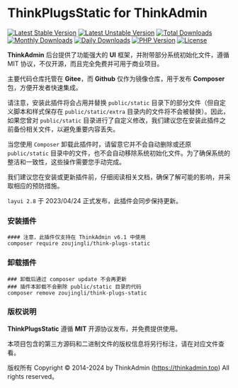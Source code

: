 # ThinkPlugsStatic for ThinkAdmin

[![Latest Stable Version](https://poser.pugx.org/zoujingli/think-plugs-static/v/stable)](https://packagist.org/packages/zoujingli/think-plugs-static)
[![Latest Unstable Version](https://poser.pugx.org/zoujingli/think-plugs-static/v/unstable)](https://packagist.org/packages/zoujingli/think-plugs-static)
[![Total Downloads](https://poser.pugx.org/zoujingli/think-plugs-static/downloads)](https://packagist.org/packages/zoujingli/think-plugs-static)
[![Monthly Downloads](https://poser.pugx.org/zoujingli/think-plugs-static/d/monthly)](https://packagist.org/packages/zoujingli/think-plugs-static)
[![Daily Downloads](https://poser.pugx.org/zoujingli/think-plugs-static/d/daily)](https://packagist.org/packages/zoujingli/think-plugs-static)
[![PHP Version](https://thinkadmin.top/static/icon/php-7.1.svg)](https://thinkadmin.top)
[![License](https://thinkadmin.top/static/icon/license-mit.svg)](https://mit-license.org)

**ThinkAdmin** 后台提供了功能强大的 **UI** 框架，并附带部分系统初始化文件，遵循 MIT 协议，不仅开源，而且完全免费并可用于商业项目。

主要代码仓库托管在 **Gitee**，而 **Github** 仅作为镜像仓库，用于发布 **Composer** 包，方便开发者快速集成。

请注意，安装此插件将会占用并替换 `public/static` 目录下的部分文件（但自定义脚本和样式保存在 `public/static/extra` 目录内的文件将不会被替换）。因此，如果您曾对 `public/static` 目录进行了自定义修改，我们建议您在安装此插件之前备份相关文件，以避免重要内容丢失。

当您使用 `Composer` 卸载此插件时，请留意它并不会自动删除或还原 `public/static` 目录中的文件，也不会自动移除系统初始化文件。为了确保系统的整洁和一致性，这些操作需要您手动完成。

我们建议您在安装或更新插件前，仔细阅读相关文档，确保了解可能的影响，并采取相应的预防措施。

`layui 2.8` 于 2023/04/24 正式发布，此插件会同步保持更新。

### 安装插件

```shell
#### 注意，此插件仅支持在 ThinkAdmin v6.1 中使用
composer require zoujingli/think-plugs-static
```

### 卸载插件

```shell
### 卸载后通过 composer update 不会再更新
### 插件本卸载不会删除 public/static 目录的代码
composer remove zoujingli/think-plugs-static
```

### 版权说明

**ThinkPlugsStatic** 遵循 **MIT** 开源协议发布，并免费提供使用。

本项目包含的第三方源码和二进制文件的版权信息将另行标注，请在对应文件查看。

版权所有 Copyright © 2014-2024 by ThinkAdmin (https://thinkadmin.top) All rights reserved。